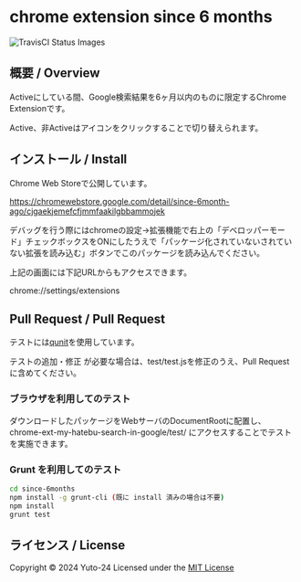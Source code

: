 # chrome extension since 6 months

![TravisCI Status Images](https://travis-ci.org/amazedkoumei/chrome-ext-ato-ichinen.svg?branch=master)

## 概要 / Overview

Activeにしている間、Google検索結果を6ヶ月以内のものに限定するChrome Extensionです。

Active、非Activeはアイコンをクリックすることで切り替えられます。

## インストール / Install

Chrome Web Storeで公開しています。

<https://chromewebstore.google.com/detail/since-6month-ago/cjgaekjemefcfjmmfaakilgbbammojek>

デバッグを行う際にはchromeの設定->拡張機能で右上の「デベロッパーモード」チェックボックスをONにしたうえで「パッケージ化されていないされていない拡張を読み込む」ボタンでこのパッケージを読み込んでください。

上記の画面には下記URLからもアクセスできます。

chrome://settings/extensions

## Pull Request / Pull Request

テストには[qunit](http://docs.jquery.com/QUnit)を使用しています。

テストの追加・修正 が必要な場合は、test/test.jsを修正のうえ、Pull Requestに含めてください。

### ブラウザを利用してのテスト

ダウンロードしたパッケージをWebサーバのDocumentRootに配置し、chrome-ext-my-hatebu-search-in-google/test/ にアクセスすることでテストを実施できます。

### Grunt を利用してのテスト

```sh
cd since-6months
npm install -g grunt-cli (既に install 済みの場合は不要)
npm install
grunt test
```

## ライセンス / License

Copyright &copy; 2024 Yuto-24
Licensed under the [MIT License][mit]

[MIT]: http://www.opensource.org/licenses/mit-license.php
